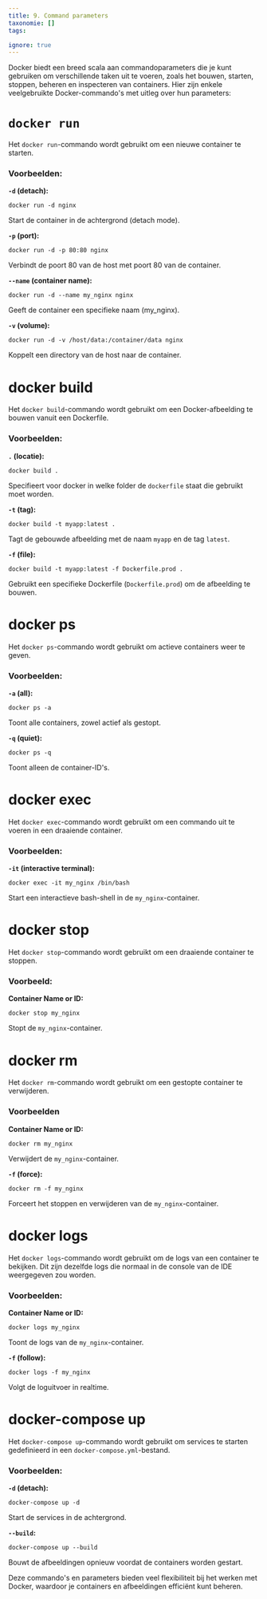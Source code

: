 ```yaml
---
title: 9. Command parameters
taxonomie: []
tags:

ignore: true 
---
```


Docker biedt een breed scala aan commandoparameters die je kunt gebruiken om verschillende taken uit te voeren, zoals het bouwen, starten, stoppen, beheren en inspecteren van containers. Hier zijn enkele veelgebruikte Docker-commando's met uitleg over hun parameters:
# `docker run`
Het `docker run`-commando wordt gebruikt om een nieuwe container te starten.
### **Voorbeelden:**
**`-d` (detach):**
```
docker run -d nginx
```
Start de container in de achtergrond (detach mode).

**`-p` (port):**
```
docker run -d -p 80:80 nginx
```
Verbindt de poort 80 van de host met poort 80 van de container.

**`--name` (container name):**
```
docker run -d --name my_nginx nginx
```
Geeft de container een specifieke naam (my_nginx).

**`-v` (volume):**
```
docker run -d -v /host/data:/container/data nginx
```
Koppelt een directory van de host naar de container.

# docker build
Het `docker build`-commando wordt gebruikt om een Docker-afbeelding te bouwen vanuit een Dockerfile.
### **Voorbeelden:**
**`.` (locatie):**
```
docker build .
```
Specifieert voor docker in welke folder de `dockerfile` staat die gebruikt moet worden.

**`-t` (tag):**
```
docker build -t myapp:latest .
```
Tagt de gebouwde afbeelding met de naam `myapp` en de tag `latest`.

**`-f` (file):**
```
docker build -t myapp:latest -f Dockerfile.prod .
```
Gebruikt een specifieke Dockerfile (`Dockerfile.prod`) om de afbeelding te bouwen.

# docker ps
Het `docker ps`-commando wordt gebruikt om actieve containers weer te geven.

### **Voorbeelden:**
**`-a` (all):**
```
docker ps -a
```
Toont alle containers, zowel actief als gestopt.

**`-q` (quiet):**
```
docker ps -q
```
Toont alleen de container-ID's.

# docker exec
Het `docker exec`-commando wordt gebruikt om een commando uit te voeren in een draaiende container.

### **Voorbeelden:**
**`-it` (interactive terminal):**
```
docker exec -it my_nginx /bin/bash
```
Start een interactieve bash-shell in de `my_nginx`-container.

# docker stop
Het `docker stop`-commando wordt gebruikt om een draaiende container te stoppen.

### **Voorbeeld:**
**Container Name or ID:**
```
docker stop my_nginx
```
Stopt de `my_nginx`-container.

# docker rm
Het `docker rm`-commando wordt gebruikt om een gestopte container te verwijderen.

### **Voorbeelden**
**Container Name or ID:**
```
docker rm my_nginx
```
Verwijdert de `my_nginx`-container.

**`-f` (force):**
```
docker rm -f my_nginx
```
Forceert het stoppen en verwijderen van de `my_nginx`-container.

# docker logs
Het `docker logs`-commando wordt gebruikt om de logs van een container te bekijken. Dit zijn dezelfde logs die normaal in de console van de IDE weergegeven zou worden.

### **Voorbeelden:**
**Container Name or ID:**
```
docker logs my_nginx
```
Toont de logs van de `my_nginx`-container.

**`-f` (follow):**
```
docker logs -f my_nginx
```
Volgt de loguitvoer in realtime.

# docker-compose up
Het `docker-compose up`-commando wordt gebruikt om services te starten gedefinieerd in een `docker-compose.yml`-bestand.

### **Voorbeelden:**
**`-d` (detach):**
```
docker-compose up -d
```
Start de services in de achtergrond.

**`--build`:**
```
docker-compose up --build
```
Bouwt de afbeeldingen opnieuw voordat de containers worden gestart.

Deze commando's en parameters bieden veel flexibiliteit bij het werken met Docker, waardoor je containers en afbeeldingen efficiënt kunt beheren.
